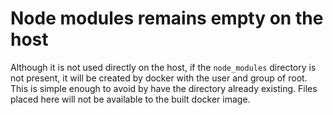 # Node modules remains empty on the host

Although it is not used directly on the host, if the `node_modules` directory is not present, it will be created by docker with the user and group of root. This is simple enough to avoid by have the directory already existing. Files placed here will not be available to the built docker image.
